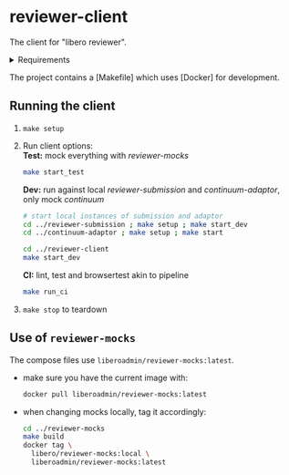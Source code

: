 # reviewer-client

The client for "libero reviewer".

<details>

<summary>Requirements</summary>

- [Docker]
- [GNU Make]
- [Node.js]

</details>

The project contains a [Makefile] which uses [Docker] for development.

## Running the client

1. `make setup`
2. Run client options:  
   __Test:__ mock everything with _reviewer-mocks_  
   ```sh
   make start_test
   ```

   __Dev:__ run against local _reviewer-submission_ and _continuum-adaptor_, only mock _continuum_
   ```sh
   # start local instances of submission and adaptor
   cd ../reviewer-submission ; make setup ; make start_dev
   cd ../continuum-adaptor ; make setup ; make start

   cd ../reviewer-client
   make start_dev
   ```

   __CI:__ lint, test and browsertest akin to pipeline
   ```sh
   make run_ci
   ```

3. `make stop` to teardown

## Use of `reviewer-mocks`

The compose files use `liberoadmin/reviewer-mocks:latest`.

- make sure you have the current image with:  
  ```sh
  docker pull liberoadmin/reviewer-mocks:latest
  ```
- when changing mocks locally, tag it accordingly:  
  ```sh
  cd ../reviewer-mocks
  make build
  docker tag \
    libero/reviewer-mocks:local \
    liberoadmin/reviewer-mocks:latest
  ```
